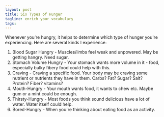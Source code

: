 ```yaml
---
layout: post
title: Six Types of Hunger
tagline: enrich your vocabulary
tags:
---
```


Whenever you're hungry, it helps to determine which type of hunger you're experiencing. Here are several kinds I experience:

1. Blood Sugar Hungry - Muscles/limbs feel weak and unpowered. May be getting hangry. Need sugar.
1. Stomach Volume Hungry - Your stomach wants more volume in it - food, especially bulky fibery food could help with this.
1. Craving - Craving a specific food. Your body may be craving some nutrient or nutrients they have in them. Carbs? Fat? Sugar? Salt? Protein? Fiber? vitamins?
1. Mouth-Hungry - Your mouth wants food, it wants to chew etc. Maybe gum or a mint could be enough.
1. Thirsty-Hungry - Most foods you think sound delicious have a lot of water. Water itself could help.
1. Bored-Hungry - When you're thinking about eating food as an activity.

